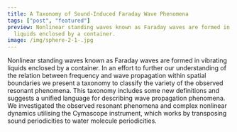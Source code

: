 ```yaml
---
title: A Taxonomy of Sound-Induced Faraday Wave Phenomena
tags: ["post", "featured"]
preview: Nonlinear standing waves known as Faraday waves are formed in vibrating
  liquids enclosed by a container.
image: /img/sphere-2-1-.jpg
---
```

Nonlinear standing waves known as Faraday waves are formed in vibrating liquids enclosed by a container. In an effort to further our understanding of the relation between frequency and wave propagation within spatial boundaries we present a taxonomy to classify the variety of the observed resonant phenomena. This taxonomy includes some new definitions and suggests a unified language for describing wave propagation phenomena. We investigated the observed resonant phenomena and complex nonlinear dynamics utilising the Cymascope instrument, which works by transposing sound periodicities to water molecule periodicities.

